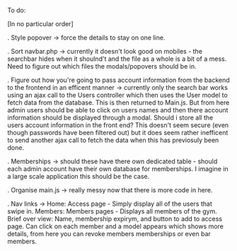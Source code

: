To do:

[In no particular order]

. Style popover -> force the details to stay on one line.

. Sort navbar.php -> currently it doesn't look good on mobiles - the searchbar hides when it shoulnd't and the file as a whole is a bit of a mess. Need to figure out which files the modals/popovers should be in.

. Figure out how you're going to pass account information from the backend to the frontend in an efficent manner -> currently only the search bar works using an ajax call to the Users controller which then uses the User model to fetch data from the database. This is then returned to Main.js. But from here admin users should be able to click on users names and then there account information should be displayed through a modal. Should i store all the users account information in the front end? This doesn't seem secure (even though passwords have been filtered out) but it does seem rather inefficent to send another ajax call to fetch the data when this has previosuly been done.

. Memberships -> should these have there own dedicated table - should each admin account have their own database for memberships. I imagine in a large scale application this should be the case.

. Organise main.js -> really messy now that there is more code in here.

. Nav links ->
    Home: Access page - Simply display all of the users that swipe in.
    Members: Members pages - Displays all members of the gym. Brief over view: Name, membership expirym, and button to add to access page. Can click on each member and a model appears which shows more details, from here you can revoke members memberships or even bar members.